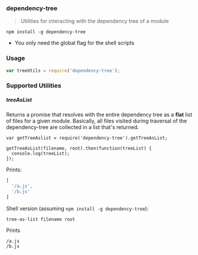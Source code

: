 ### dependency-tree

> Utilities for interacting with the dependency tree of a module

`npm install -g dependency-tree`

* You only need the global flag for the shell scripts

### Usage

```js
var treeUtils = require('dependency-tree');
```

### Supported Utilities

##### treeAsList

Returns a promise that resolves with the entire dependency tree as a **flat** list of
files for a given module. Basically, all files visited during traversal of the
dependency-tree are collected in a list that's returned.

```
var getTreeAslist = require('dependency-tree').getTreeAsList;

getTreeAsList(filename, root).then(function(treeList) {
  console.log(treeList);
});
```

Prints:

```js
[
  '/a.js',
  '/b.js'
]
```

Shell version (assuming `npm install -g dependency-tree`):

```
tree-as-list filename root
```

Prints

```
/a.js
/b.js
```

